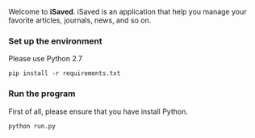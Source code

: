 Welcome to **iSaved**. iSaved is an application that help you manage your favorite articles, journals, news, and so on.

### Set up the environment
Please use Python 2.7
```
pip install -r requirements.txt
```

### Run the program
First of all, please ensure that you have install Python.

```
python run.py
```
